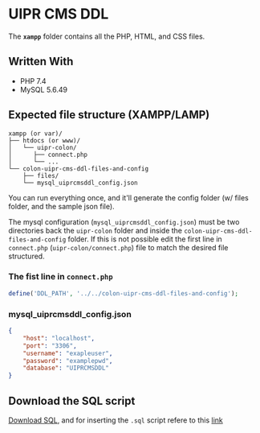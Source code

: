 # UIPR CMS DDL

The **`xampp`** folder contains all the PHP, HTML, and CSS files.

## Written With

- PHP 7.4
- MySQL 5.6.49

## Expected file structure (XAMPP/LAMP)
```
xampp (or var)/
├── htdocs (or www)/
│   └── uipr-colon/
│      ├── connect.php
│      └── ...   
└── colon-uipr-cms-ddl-files-and-config
    ├── files/
    └── mysql_uiprcmsddl_config.json
```

You can run everything once, and it'll generate the config folder (w/ files folder, and the sample json file).

The mysql configuration (`mysql_uiprcmsddl_config.json`) must be two directories back the 
`uipr-colon` folder and inside the `colon-uipr-cms-ddl-files-and-config` folder. If this is not possible edit the first 
line in `connect.php` (`uipr-colon/connect.php`) file to match the desired file structured.


### The fist line in `connect.php`
```PHP
define('DDL_PATH', '../../colon-uipr-cms-ddl-files-and-config');
```

### mysql_uiprcmsddl_config.json
```json
{ 
    "host": "localhost", 
    "port": "3306", 
    "username": "exapleuser", 
    "password": "examplepwd", 
    "database": "UIPRCMSDDL" 
}
```

## Download the SQL script

[Download SQL](https://github.com/DustinDiazLopez/UIPR-Project-DDL/blob/xampp/colon-uipr-cms-ddl-files-and-config/uiprcmsddl.sql), and 
for inserting the `.sql` script refere to this 
[link](https://stackoverflow.com/questions/13955988/insert-sql-file-into-your-mysql-database)

